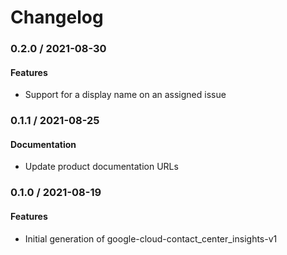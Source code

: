 # Changelog

### 0.2.0 / 2021-08-30

#### Features

* Support for a display name on an assigned issue

### 0.1.1 / 2021-08-25

#### Documentation

* Update product documentation URLs

### 0.1.0 / 2021-08-19

#### Features

* Initial generation of google-cloud-contact_center_insights-v1
